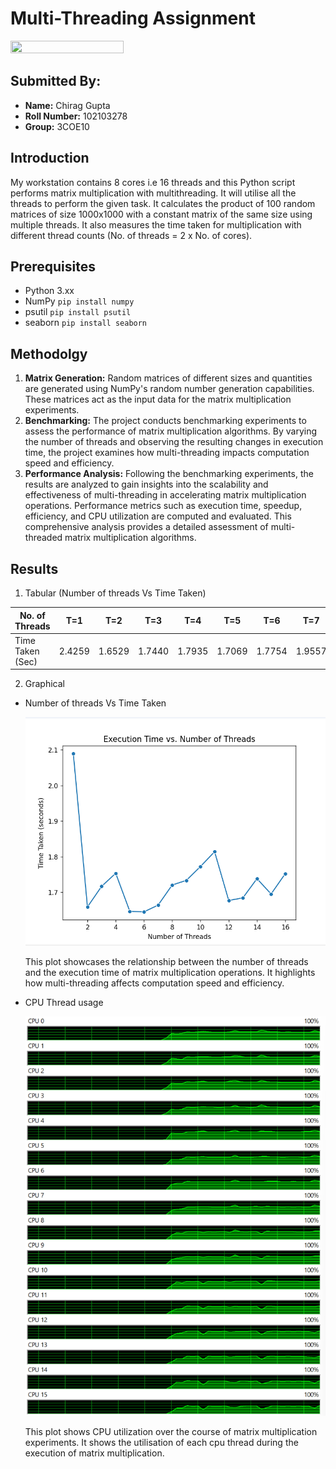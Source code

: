 # Multi-Threading Assignment
<img src="https://github.com/psrana/Assingment-Multi-Threading/assets/7460892/3b78fbd2-9742-456c-9a90-3f9ceae42afb" width="60%" height="60%">

## Submitted By:
- **Name:** Chirag Gupta  
- **Roll Number:** 102103278 
- **Group:** 3COE10

## Introduction
My workstation contains 8 cores i.e 16 threads and this Python script performs matrix multiplication with multithreading. It will utilise all the threads to perform the given task. It calculates the product of 100 random matrices of size 1000x1000 with a constant matrix of the same size using multiple threads. It also measures the time taken for multiplication with different thread counts (No. of threads = 2 x No. of cores).

## Prerequisites
- Python 3.xx
- NumPy      `pip install numpy`
- psutil     `pip install psutil`
- seaborn    `pip install seaborn`

## Methodolgy
1. **Matrix Generation:** Random matrices of different sizes and quantities are generated using NumPy's random number generation capabilities. These matrices act as the input data for the matrix multiplication experiments.
2. **Benchmarking:** The project conducts benchmarking experiments to assess the performance of matrix multiplication algorithms. By varying the number of threads and observing the resulting changes in execution time, the project examines how multi-threading impacts computation speed and efficiency.
3. **Performance Analysis:** Following the benchmarking experiments, the results are analyzed to gain insights into the scalability and effectiveness of multi-threading in accelerating matrix multiplication operations. Performance metrics such as execution time, speedup, efficiency, and CPU utilization are computed and evaluated. This comprehensive analysis provides a detailed assessment of multi-threaded matrix multiplication algorithms.

## Results 
1. Tabular (Number of threads Vs Time Taken)
   
| No. of Threads | T=1 | T=2 | T=3 | T=4 | T=5 | T=6 | T=7 | T=8 | T=9 | T=10 | T=11 | T=12 | T=13 | T=14 | T=15 | T=16 |
|---------|-----|-----|-----|-----|-----|-----|-----|-----|-----|------|------|------|------|------|------|------|
| Time Taken (Sec) | 2.4259 | 1.6529 | 1.7440 | 1.7935 | 1.7069 | 1.7754 | 1.9557 | 1.7685 | 1.8954 | 1.9885 | 1.8642 | 1.8296 | 1.7640 | 1.7633 | 1.9382 | 1.8222 | 

2. Graphical 
 - Number of threads Vs Time Taken
   
   ![image](assets/ExecutionTimeVSNoOfThreads.png)

   This plot showcases the relationship between the number of threads and the execution time of matrix multiplication operations. It highlights how multi-threading affects computation speed and efficiency.

 - CPU Thread usage
   
   ![image](assets/cpu-utilisation.png)

   This plot shows CPU utilization over the course of matrix multiplication experiments. It shows the utilisation of each cpu thread during the execution of matrix multiplication.
